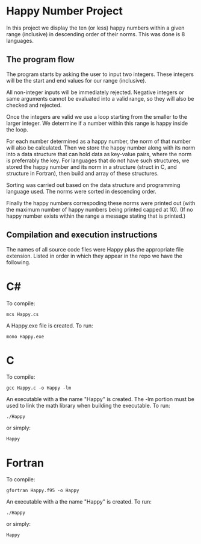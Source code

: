 # Happy Number Project

In this project we display the ten (or less) happy numbers within a given range (inclusive) in descending order of their norms.
This was done is 8 languages.


## The program flow

The program starts by asking the user to input two integers. These integers will be the start and end values for our range (inclusive). 

All non-integer inputs will be immediately rejected. Negative integers or same arguments cannot be evaluated into a valid range, so they will also be checked
and rejected.

Once the integers are valid we use a loop starting from the smaller to the larger integer. We determine if a number within this range is happy inside the loop.

For each number determined as a happy number, the norm of that number will also be calculated. Then we store the happy number along with its norm into a data
structure that can hold data as key-value pairs, where the norm is preferrably the key. For languages that do not have such structures, we stored the happy number
and its norm in a structure (struct in C, and structure in Fortran), then build and array of these structures.

Sorting was carried out based on the data structure and programming language used. The norms were sorted in descending order.

Finally the happy numbers correspoding these norms were printed out (with the maximum number of happy numbers being printed capped at 10). (If no happy number exists
within the range a message stating that is printed.)

## Compilation and execution instructions
The names of all source code files were Happy plus the appropriate file extension.
Listed in order in which they appear in the repo we have the following.

# C\#
To compile:
```
mcs Happy.cs
```
A Happy.exe file is created.
To run:
```
mono Happy.exe
```

# C
To compile:
```
gcc Happy.c -o Happy -lm
```
An executable with a the name "Happy" is created. The -lm portion must be used to link the math library when building the executable.
To run:
```
./Happy
```
or simply:
```
Happy
```

# Fortran
To compile:
```
gfortran Happy.f95 -o Happy
```
An executable with a the name "Happy" is created.
To run:
```
./Happy
```
or simply:
```
Happy
```

